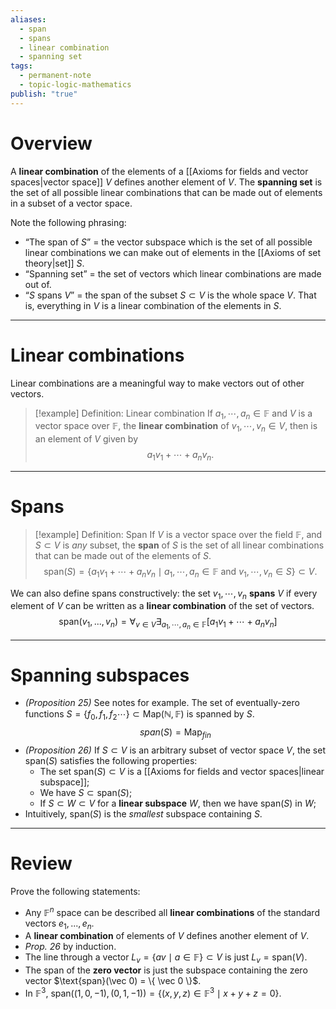 ```yaml
---
aliases:
  - span
  - spans
  - linear combination
  - spanning set
tags:
  - permanent-note
  - topic-logic-mathematics
publish: "true"
---
```

# Overview

A **linear combination** of the elements of a [[Axioms for fields and vector spaces|vector space]] $V$ defines another element of $V$. The **spanning set** is the set of all possible linear combinations that can be made out of elements in a subset of a vector space.

Note the following phrasing:
- “The span of $S$” = the vector subspace which is the set of all possible linear combinations we can make out of elements in the [[Axioms of set theory|set]] $S$. 
- “Spanning set” = the set of vectors which linear combinations are made out of.
- “$S$ spans $V$” = the span of the subset $S \subset V$ is the whole space $V$. That is, everything in $V$ is a linear combination of the elements in $S$. 

---
# Linear combinations

Linear combinations are a meaningful way to make vectors out of other vectors. 

>[!example] Definition: Linear combination
>If $a_1, \cdots , a_n \in \mathbb F$ and $V$ is a vector space over $\mathbb F$, the **linear combination** of $v_1, \cdots , v_n \in V$, then is an element of $V$ given by $$a_1v_1 + \cdots + a_nv_n.$$

---
# Spans

>[!example] Definition: Span
>If $V$ is a vector space over the field $\mathbb F$, and $S \subset V$ is *any* subset, the **span** of $S$ is the set of all linear combinations that can be made out of the elements of $S$.
$$ \text{span}(S) = \{a_1v_1 + \cdots + a_nv_n \mid a_1, \cdots, a_n \in \mathbb F \text{ and } v_1, \cdots, v_n \in S \} \subset V.$$

We can also define spans constructively: the set $v_1, \cdots , v_n$ **spans** $V$ if every element of $V$ can be written as a **linear combination** of the set of vectors. 
$$ \text{span}(v_1,...,v_n) = \forall_{v \in V}\exists_{a_1, \cdots , a_n \in \mathbb F} [a_1v_1 + \cdots + a_nv_n] $$

---
# Spanning subspaces

- *(Proposition 25)* See notes for example. The set of eventually-zero functions $S = \{f_0, f_1, f_2 \cdots \} \subset \text{Map}(\mathbb N, \mathbb F)$ is spanned by $S$. 
$$span(S) = \text{Map}_{fin}$$
- *(Proposition 26)* If $S \subset V$ is an arbitrary subset of vector space $V$, the set $\text{span}(S)$ satisfies the following properties:
	- The set $\text{span}(S) \subset V$ is a [[Axioms for fields and vector spaces|linear subspace]];
	- We have $S \subset \text{span}(S)$;
	- If $S \subset W \subset V$ for a **linear subspace** $W$, then we have $\text{span}(S)$ in $W$;
- Intuitively, $\text{span}(S)$ is the *smallest* subspace containing $S$.

---
# Review 

Prove the following statements:
- Any $\mathbb F^n$ space can be described all **linear combinations** of the standard vectors $e_1, ... , e_n$. 
- A **linear combination** of elements of $V$ defines another element of $V$. 
- *Prop. 26* by induction.
- The line through a vector $L_v = \{av \mid a \in \mathbb F \} \subset V$ is just $L_v = \text{span}(V)$.
- The span of the **zero vector** is just the subspace containing the zero vector $\text{span}(\vec 0) = \{ \vec 0 \}$.
- In $\mathbb F^3$, $\text{span} ((1, 0, -1), (0, 1, -1)) = \{ (x, y, z) \in \mathbb F^3 \mid x + y + z = 0 \}$.